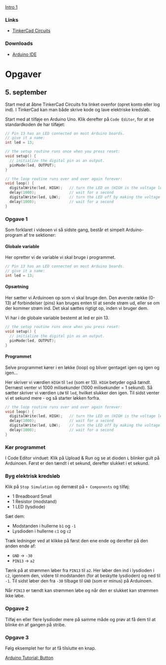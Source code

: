 [Intro 1](https://www.youtube.com/watch?v=d8_xXNcGYgo)

### Links
- [TinkerCad Circuits](https://www.tinkercad.com/circuits)

### Downloads

- [Arduino IDE](https://www.arduino.cc/en/main/software#download)


# Opgaver

## 5. september

Start med at åbne TinkerCad Circuits fra linket ovenfor (opret konto eller log ind). I TinkerCad kan man både skrive kode og lave elektriske kredsløb.

Start med at tilføje en Arduino Uno. Klik derefter på `Code Editor`, for at se standardkoden de har tilføjet:
```c
// Pin 13 has an LED connected on most Arduino boards.
// give it a name:
int led = 13;

// the setup routine runs once when you press reset:
void setup() {
  // initialize the digital pin as an output.
  pinMode(led, OUTPUT);
}

// the loop routine runs over and over again forever:
void loop() {
  digitalWrite(led, HIGH);   // turn the LED on (HIGH is the voltage level)
  delay(1000);               // wait for a second
  digitalWrite(led, LOW);    // turn the LED off by making the voltage LOW
  delay(1000);               // wait for a second
}
```

### Opgave 1

Som forklaret i videoen vi så sidste gang, består et simpelt Arduino-program af tre sektioner:

#### Globale variable

Her opretter vi de variable vi skal bruge i programmet.
```c
// Pin 13 has an LED connected on most Arduino boards.
// give it a name:
int led = 13;
```

#### Opsætning

Her sætter vi Arduinoen op som vi skal bruge den.  Den øverste række (0-13) af forbindelser (pins) kan bruges enten til at sende strøm ud, eller se om der kommer strøm ind.  Det skal sættes rigtigt op, inden vi bruger dem.

Vi har i de globale variable bestemt at led er pin 13.
```c
// the setup routine runs once when you press reset:
void setup() {
  // initialize the digital pin as an output.
  pinMode(led, OUTPUT);
}
```

#### Programmet

Selve programmet kører i en løkke (loop) og bliver gentaget igen og igen og igen...

Her skriver vi værdien `HIGH` til `led` (som er 13).  `HIGH` betyder også *tændt*.  Dernæst venter vi 1000 milisekunder (1000 milisekunder = 1 sekund).  Så sætter skriver vi værdien `LOW` til `led`, hvilket slukker den igen.  Til sidst venter vi et sekund mere - og så starter løkken forfra.
```c
// the loop routine runs over and over again forever:
void loop() {
  digitalWrite(led, HIGH);   // turn the LED on (HIGH is the voltage level)
  delay(1000);               // wait for a second
  digitalWrite(led, LOW);    // turn the LED off by making the voltage LOW
  delay(1000);               // wait for a second
}
```

### Kør programmet

I Code Editor vinduet: Klik på Upload & Run og se at dioden `L` blinker gult på Arduinoen.  Først er den tændt i et sekund, derefter slukket i et sekund.

### Byg elektrisk kredsløb

Klik på `Stop Simulation` og dernæst på `+ Components` og tilføj:

- 1 Breadboard Small
- 1 Resistor (modstand)
- 1 LED (lysdiode)

Sæt dem:

- Modstanden i hullerne `b1` og `-1`
- Lysdioden i hullerne `c1` og `c2`

Træk ledninger ved at klikke på først den ene ende og derefter på den anden ende af:

- `GND` -> `-30`
- `PIN13` -> `a2`

Tænk på at strømmen løber fra `PIN13` til `a2`.  Her løber den ind i lysdioden i `c2`, igennem den, videre til modstanden (for at beskytte lysdioden) og ned til `-1`.  Til sidst løber den fra `-30` tilbage til `GND` (som er minus) på Arduinoen.

Når `PIN13` er tændt kan strømmen løbe og når den er slukket kan strømmen ikke løbe.


### Opgave 2

Tilføj en eller flere lysdioder mere på samme måde og prøv at få dem til at blinke én af gangen på stribe.

### Opgave 3

Følg eksemplet her for at få tilslutte en knap.

[Arduino Tutorial: Button](https://www.arduino.cc/en/Tutorial/Button)
